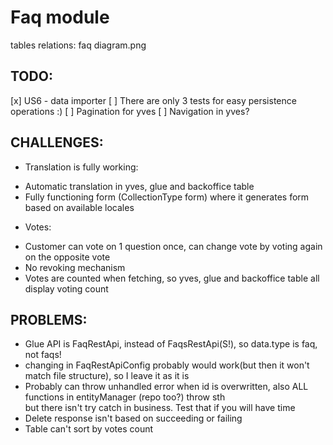 # Faq module
tables relations: faq diagram.png <br>

## TODO:
[x] US6 - data importer
[ ] There are only 3 tests for easy persistence operations :)
[ ] Pagination for yves
[ ] Navigation in yves?

## CHALLENGES:
- Translation is fully working: <br>
* Automatic translation in yves, glue and backoffice table <br>
* Fully functioning form (CollectionType form) where it generates form based on available locales <br>
- Votes: <br>
* Customer can vote on 1 question once, can change vote by voting again on the opposite vote <br>
* No revoking mechanism
* Votes are counted when fetching, so yves, glue and backoffice table all display voting count
## PROBLEMS:
- Glue API is FaqRestApi, instead of FaqsRestApi(S!), so data.type is faq, not faqs! <br>
- changing in FaqRestApiConfig probably would work(but then it won't match file structure), so I leave it as it is <br>
- Probably can throw unhandled error when id is overwritten, also ALL functions in entityManager (repo too?) throw sth <br>
     but there isn't try catch in business. Test that if you will have time <br>
- Delete response isn't based on succeeding or failing <br>
- Table can't sort by votes count
